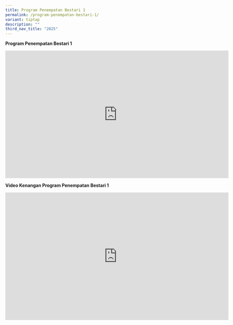 ```yaml
---
title: Program Penempatan Bestari 1
permalink: /program-penempatan-bestari-1/
variant: tiptap
description: ""
third_nav_title: "2025"
---
```

<p><strong>Program Penempatan Bestari 1</strong>
</p>
<div class="iframe-wrapper">
<iframe height="400" width="700" allowfullscreen="true" frameborder="0" src="https://docs.google.com/presentation/d/e/2PACX-1vTeGsZslHWJRNxhpISqeKWXLubY2XTBItCXYX-8CFSAmRiAUYIBa0p0kalc2bVeUbmOEIbsggXtUgGp/pubembed?start=false&amp;loop=false&amp;delayms=3000"></iframe>
</div>
<p><strong>Video Kenangan Program Penempatan Bestari 1</strong>
</p>
<div class="iframe-wrapper">
<iframe height="400" width="700" allowfullscreen="true" frameborder="0" src="https://www.youtube.com/embed/5xzRF3rOc7Q?si=cOmOjE5-zeJ-UrPS"></iframe>
</div>
<p></p>